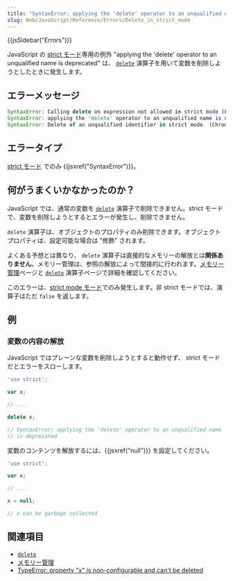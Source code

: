 ```yaml
---
title: "SyntaxError: applying the 'delete' operator to an unqualified name is deprecated"
slug: Web/JavaScript/Reference/Errors/Delete_in_strict_mode
---
```


{{jsSidebar("Errors")}}

JavaScript の [strict モード](/ja/docs/Web/JavaScript/Reference/Strict_mode)専用の例外 "applying the 'delete' operator to an unqualified name is deprecated" は、 [`delete`](/ja/docs/Web/JavaScript/Reference/Operators/delete) 演算子を用いて変数を削除しようとしたときに発生します。

## エラーメッセージ

```js
SyntaxError: Calling delete on expression not allowed in strict mode (Edge)
SyntaxError: applying the 'delete' operator to an unqualified name is deprecated (Firefox)
SyntaxError: Delete of an unqualified identifier in strict mode. (Chrome)
```

## エラータイプ

[strict モード](/ja/docs/Web/JavaScript/Reference/Strict_mode) でのみ {{jsxref("SyntaxError")}}。

## 何がうまくいかなかったのか？

JavaScript では、通常の変数を [`delete`](/ja/docs/Web/JavaScript/Reference/Operators/delete) 演算子で削除できません。strict モードで、変数を削除しようとするとエラーが発生し、削除できません。

`delete` 演算子は、オブジェクトのプロパティのみ削除できます。オブジェクトプロパティは、設定可能な場合は "修飾" されます。

よくある予想とは異なり、 `delete` 演算子は直接的なメモリーの解放とは**関係ありません**。メモリー管理は、参照の解放によって間接的に行われます。[メモリー管理](/ja/docs/Web/JavaScript/Memory_Management)ページと [`delete`](/ja/docs/Web/JavaScript/Reference/Operators/delete) 演算子ページで詳細を確認してください。

このエラーは、[strict mode モード](/ja/docs/Web/JavaScript/Reference/Strict_mode)でのみ発生します。非 strict モードでは、演算子はただ `false` を返します。

## 例

### 変数の内容の解放

JavaScript ではプレーンな変数を削除しようとすると動作せず、 strict モードだとエラーをスローします。

```js example-bad
'use strict';

var x;

// ...

delete x;

// SyntaxError: applying the 'delete' operator to an unqualified name
// is deprecated
```

変数のコンテンツを解放するには、{{jsxref("null")}} を設定してください。

```js example-good
'use strict';

var x;

// ...

x = null;

// x can be garbage collected
```

## 関連項目

- [`delete`](/ja/docs/Web/JavaScript/Reference/Operators/delete)
- [メモリー管理](/ja/docs/Web/JavaScript/Memory_Management)
- [TypeError: property "x" is non-configurable and can't be deleted](/ja/docs/Web/JavaScript/Reference/Errors/Cant_delete)
